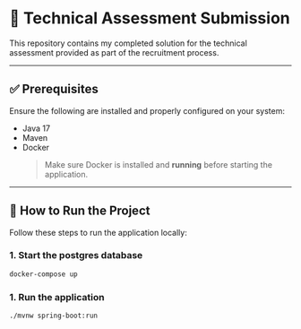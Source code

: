 # 🧪 Technical Assessment Submission

This repository contains my completed solution for the technical assessment provided as part of the recruitment process.

---

## ✅ Prerequisites

Ensure the following are installed and properly configured on your system:

- Java 17
- Maven
- Docker
  > Make sure Docker is installed and **running** before starting the application.

---

## 🚀 How to Run the Project

Follow these steps to run the application locally:

### 1. Start the postgres database
```bash
docker-compose up
```

### 1. Run the application
```bash
./mvnw spring-boot:run  
```

